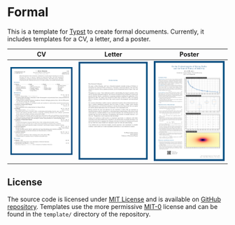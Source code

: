 # Formal

This is a template for [Typst](httpss://typst.app) to create formal documents. Currently, it includes templates for a CV, a letter, and a poster.

| CV | Letter | Poster |
|---|---|---|
| [![CV Preview](docs/formal-cv.png)](docs/formal-cv.png) | [![Letter Preview](docs/formal-letter.png)](docs/formal-letter.png) | [![Poster Preview](docs/formal-poster.png)](docs/formal-poster.png) |

## License

The source code is licensed under [MIT License](LICENSE) and is available on [GitHub repository](https://github.com/vsheg/formal). Templates use the more permissive [MIT-0](https://opensource.org/licenses/MIT-0) license and can be found in the `template/` directory of the repository.
